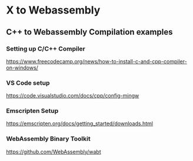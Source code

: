 # X to Webassembly

## C++ to Webassembly Compilation examples

### Setting up C/C++ Compiler

https://www.freecodecamp.org/news/how-to-install-c-and-cpp-compiler-on-windows/

### VS Code setup

https://code.visualstudio.com/docs/cpp/config-mingw

### Emscripten Setup

https://emscripten.org/docs/getting_started/downloads.html

### WebAssembly Binary Toolkit

https://github.com/WebAssembly/wabt